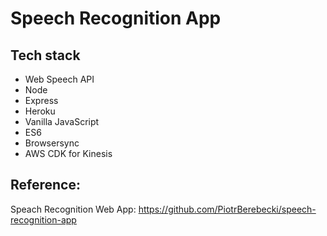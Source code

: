 # Speech Recognition App

## Tech stack
* Web Speech API
* Node
* Express
* Heroku
* Vanilla JavaScript
* ES6
* Browsersync
* AWS CDK for Kinesis


## Reference:

Speach Recognition Web App: https://github.com/PiotrBerebecki/speech-recognition-app

